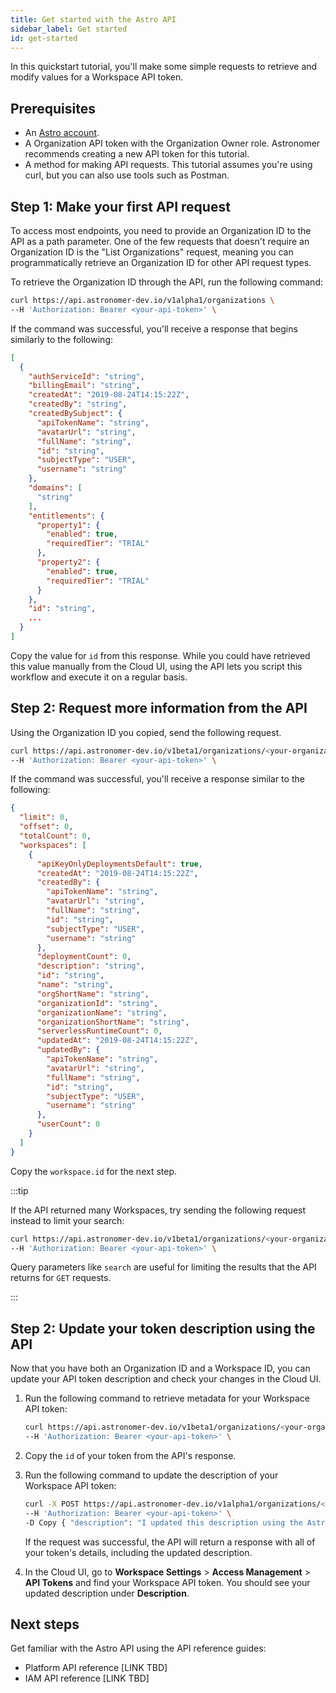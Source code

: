 ```yaml
---
title: Get started with the Astro API
sidebar_label: Get started
id: get-started
---
```


In this quickstart tutorial, you'll make some simple requests to retrieve and modify values for a Workspace API token.

## Prerequisites

- An [Astro account](log-in-to-astro.md). 
- A Organization API token with the Organization Owner role. Astronomer recommends creating a new API token for this tutorial. 
- A method for making API requests. This tutorial assumes you're using curl, but you can also use tools such as Postman.

## Step 1: Make your first API request

To access most endpoints, you need to provide an Organization ID to the API as a path parameter. One of the few requests that doesn't require an Organization ID is the "List Organizations" request, meaning you can programmatically retrieve an Organization ID for other API request types. 

To retrieve the Organization ID through the API, run the following command:

```bash
curl https://api.astronomer-dev.io/v1alpha1/organizations \
--H 'Authorization: Bearer <your-api-token>' \
```

If the command was successful, you'll receive a response that begins similarly to the following:

```json {28}
[
  {
    "authServiceId": "string",
    "billingEmail": "string",
    "createdAt": "2019-08-24T14:15:22Z",
    "createdBy": "string",
    "createdBySubject": {
      "apiTokenName": "string",
      "avatarUrl": "string",
      "fullName": "string",
      "id": "string",
      "subjectType": "USER",
      "username": "string"
    },
    "domains": [
      "string"
    ],
    "entitlements": {
      "property1": {
        "enabled": true,
        "requiredTier": "TRIAL"
      },
      "property2": {
        "enabled": true,
        "requiredTier": "TRIAL"
      }
    },
    "id": "string",
    ...
  }
]
```

Copy the value for `id` from this response. While you could have retrieved this value manually from the Cloud UI, using the API lets you script this workflow and execute it on a regular basis.

## Step 2: Request more information from the API

Using the Organization ID you copied, send the following request.

```bash
curl https://api.astronomer-dev.io/v1beta1/organizations/<your-organization-id>/workspaces \
--H 'Authorization: Bearer <your-api-token>' \
```

If the command was successful, you'll receive a response similar to the following:

```json
{
  "limit": 0,
  "offset": 0,
  "totalCount": 0,
  "workspaces": [
    {
      "apiKeyOnlyDeploymentsDefault": true,
      "createdAt": "2019-08-24T14:15:22Z",
      "createdBy": {
        "apiTokenName": "string",
        "avatarUrl": "string",
        "fullName": "string",
        "id": "string",
        "subjectType": "USER",
        "username": "string"
      },
      "deploymentCount": 0,
      "description": "string",
      "id": "string",
      "name": "string",
      "orgShortName": "string",
      "organizationId": "string",
      "organizationName": "string",
      "organizationShortName": "string",
      "serverlessRuntimeCount": 0,
      "updatedAt": "2019-08-24T14:15:22Z",
      "updatedBy": {
        "apiTokenName": "string",
        "avatarUrl": "string",
        "fullName": "string",
        "id": "string",
        "subjectType": "USER",
        "username": "string"
      },
      "userCount": 0
    }
  ]
}
```

Copy the `workspace.id` for the next step. 

:::tip

If the API returned many Workspaces, try sending the following request instead to limit your search: 

```bash
curl https://api.astronomer-dev.io/v1beta1/organizations/<your-organization-id>/workspaces?search="<your-workspace-name>" \
--H 'Authorization: Bearer <your-api-token>' \
```

Query parameters like `search` are useful for limiting the results that the API returns for `GET` requests.

:::

## Step 2: Update your token description using the API

Now that you have both an Organization ID and a Workspace ID, you can update your API token description and check your changes in the Cloud UI. 

1. Run the following command to retrieve metadata for your Workspace API token:

    ```bash
    curl https://api.astronomer-dev.io/v1beta1/organizations/<your-organization-id>/workspaces/<your-workspace-id>/api-tokens \
    --H 'Authorization: Bearer <your-api-token>' \
    ```

2. Copy the `id` of your token from the API's response.
3. Run the following command to update the description of your Workspace API token:

    ```bash
    curl -X POST https://api.astronomer-dev.io/v1alpha1/organizations/<your-organization-id>/workspaces/<your-workspace-id>/api-tokens/<your-token-id> \
    --H 'Authorization: Bearer <your-api-token>' \
    -D Copy { "description": "I updated this description using the Astro API!", "name": "<your-api-token-name>", "role": "WORKSPACE_OWNER" }
    ```

    If the request was successful, the API will return a response with all of your token's details, including the updated description.

4. In the Cloud UI, go to **Workspace Settings** > **Access Management** > **API Tokens** and find your Workspace API token. You should see your updated description under **Description**.

## Next steps

Get familiar with the Astro API using the API reference guides:

- Platform API reference [LINK TBD]
- IAM API reference [LINK TBD]